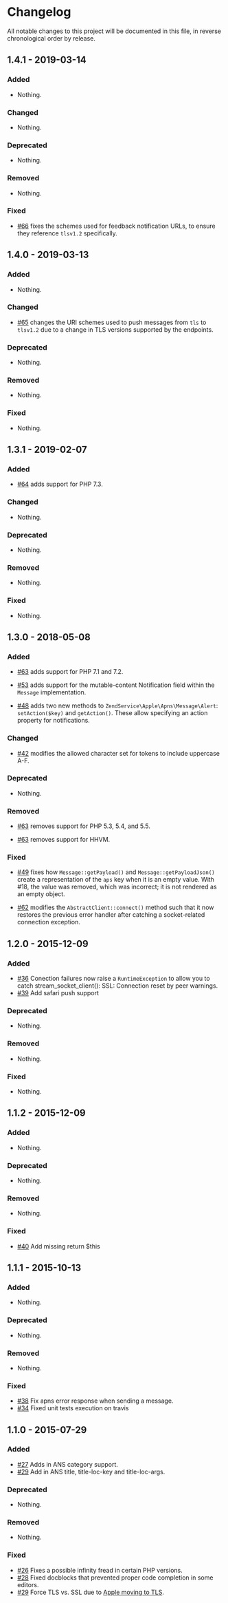 # Changelog

All notable changes to this project will be documented in this file, in reverse chronological order by release.

## 1.4.1 - 2019-03-14

### Added

- Nothing.

### Changed

- Nothing.

### Deprecated

- Nothing.

### Removed

- Nothing.

### Fixed

- [#66](https://github.com/zendframework/ZendService_Apple_Apns/pull/66) fixes the schemes used for feedback notification URLs, to ensure they
  reference `tlsv1.2` specifically.

## 1.4.0 - 2019-03-13

### Added

- Nothing.

### Changed

- [#65](https://github.com/zendframework/ZendService_Apple_Apns/pull/65) changes the URI schemes used to push messages from `tls` to `tlsv1.2` due
  to a change in TLS versions supported by the endpoints.

### Deprecated

- Nothing.

### Removed

- Nothing.

### Fixed

- Nothing.

## 1.3.1 - 2019-02-07

### Added

- [#64](https://github.com/zendframework/ZendService_Apple_Apns/pull/64) adds support for PHP 7.3.

### Changed

- Nothing.

### Deprecated

- Nothing.

### Removed

- Nothing.

### Fixed

- Nothing.

## 1.3.0 - 2018-05-08

### Added

- [#63](https://github.com/zendframework/ZendService_Apple_Apns/pull/63) adds support for PHP 7.1 and 7.2.

- [#53](https://github.com/zendframework/ZendService_Apple_Apns/pull/53) adds support for the mutable-content Notification field within the `Message` implementation.

- [#48](https://github.com/zendframework/ZendService_Apple_Apns/pull/48) adds two new methods to `ZendService\Apple\Apns\Message\Alert`: `setAction($key)` and `getAction()`.
  These allow specifying an action property for notifications.

### Changed

- [#42](https://github.com/zendframework/ZendService_Apple_Apns/pull/42) modifies the allowed character set for tokens to include uppercase A-F.

### Deprecated

- Nothing.

### Removed

- [#63](https://github.com/zendframework/ZendService_Apple_Apns/pull/63) removes support for PHP 5.3, 5.4, and 5.5.

- [#63](https://github.com/zendframework/ZendService_Apple_Apns/pull/63) removes support for HHVM.

### Fixed

- [#49](https://github.com/zendframework/ZendService_Apple_Apns/pull/49) fixes how `Message::getPayload()` and `Message::getPayloadJson()` create a
  representation of the `aps` key when it is an empty value. With #18, the value was removed,
  which was incorrect; it is not rendered as an empty object.

- [#62](https://github.com/zendframework/ZendService_Apple_Apns/pull/62) modifies the `AbstractClient::connect()` method such that it now
  restores the previous error handler after catching a socket-related connection exception.

## 1.2.0 - 2015-12-09

### Added

- [#36](https://github.com/zendframework/ZendService_Apple_Apns/pull/36)
  Conection failures now raise a ```RuntimeException``` to allow you to catch
  stream_socket_client(): SSL: Connection reset by peer warnings.
- [#39](https://github.com/zendframework/ZendService_Apple_Apns/pull/39) Add
  safari push support

### Deprecated

- Nothing.

### Removed

- Nothing.

### Fixed

- Nothing.

## 1.1.2 - 2015-12-09

### Added

- Nothing.

### Deprecated

- Nothing.

### Removed

- Nothing.

### Fixed

- [#40](https://github.com/zendframework/ZendService_Apple_Apns/pull/40) Add
  missing return $this

## 1.1.1 - 2015-10-13

### Added

- Nothing.

### Deprecated

- Nothing.

### Removed

- Nothing.

### Fixed

- [#38](https://github.com/zendframework/ZendService_Apple_Apns/pull/38) Fix
  apns error response when sending a message.
- [#34](https://github.com/zendframework/ZendService_Apple_Apns/pull/34) Fixed
  unit tests execution on travis

## 1.1.0 - 2015-07-29

### Added

- [#27](https://github.com/zendframework/ZendService_Apple_Apns/pull/27) Adds in
  ANS category support.
- [#29](https://github.com/zendframework/ZendService_Apple_Apns/pull/29) Add in
  ANS title, title-loc-key and title-loc-args.

### Deprecated

- Nothing.

### Removed

- Nothing.

### Fixed

- [#26](https://github.com/zendframework/ZendService_Apple_Apns/pull/26) Fixes a
  possible infinity fread in certain PHP versions.
- [#28](https://github.com/zendframework/ZendService_Apple_Apns/pull/28) Fixed docblocks
  that prevented proper code completion in some editors.
- [#29](https://github.com/zendframework/ZendService_Apple_Apns/pull/29) Force
  TLS vs. SSL due to [Apple moving to TLS](https://developer.apple.com/news/?id=10222014a).
